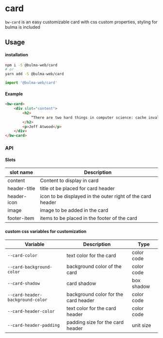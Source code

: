 # card
`bw-card` is an easy customizable card with css custom properties, styling for bulma is included

## Usage
#### installation
```bash
npm i -S @bulma-web/card
# or
yarn add -S @bulma-web/card
```
```javascript
import '@bulma-web/card'
```
#### Example
```html
<bw-card>
    <div slot="content">
        <h2>
            “There are two hard things in computer science: cache invalidation, naming things, and off-by-one errors.”
        </h2>
        <p>Jeff Atwood</p>
    </div>
</bw-card>
```

### API
#### Slots
|slot name          |Description                |
|-------------------|---------------------------|
|content            |Content to display in card |
|header-title       |title ot be placed for card header|
|header-icon        |icon to be displayed in the outer right of the card header|
|image              |image to be added in the card|
|footer-item        |items to be placed in the footer of the card|

#### custom css variables for customization
|Variable           |Description                    |Type               |
|-------------------|-------------------------------|-------------------|
|`--card-color`     |text color for the card        |color code         |
|`--card-background-color`|background color of the card|color code      |
|`--card-shadow`    |card shadow                    |box shadow         |
|`--card-header-background-color`|background color for the card header|color code|
|`--card-header-color`|text color for the card header|color code        |
|`--card-header-padding`|padding size for the card header|unit size|
